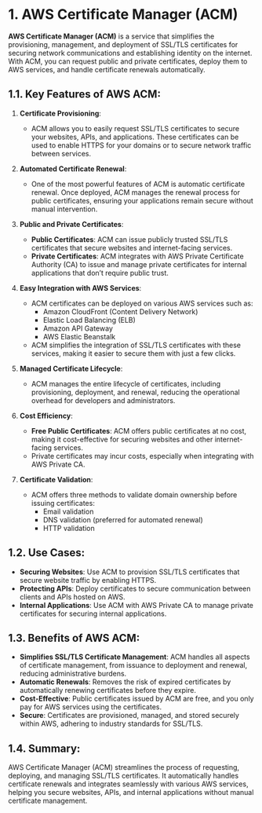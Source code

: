 # 1. AWS Certificate Manager (ACM)

**AWS Certificate Manager (ACM)** is a service that simplifies the provisioning, management, and deployment of SSL/TLS certificates for securing network communications and establishing identity on the internet. With ACM, you can request public and private certificates, deploy them to AWS services, and handle certificate renewals automatically.

## 1.1. Key Features of AWS ACM:

1. **Certificate Provisioning**:

   - ACM allows you to easily request SSL/TLS certificates to secure your websites, APIs, and applications. These certificates can be used to enable HTTPS for your domains or to secure network traffic between services.

2. **Automated Certificate Renewal**:

   - One of the most powerful features of ACM is automatic certificate renewal. Once deployed, ACM manages the renewal process for public certificates, ensuring your applications remain secure without manual intervention.

3. **Public and Private Certificates**:

   - **Public Certificates**: ACM can issue publicly trusted SSL/TLS certificates that secure websites and internet-facing services.
   - **Private Certificates**: ACM integrates with AWS Private Certificate Authority (CA) to issue and manage private certificates for internal applications that don’t require public trust.

4. **Easy Integration with AWS Services**:

   - ACM certificates can be deployed on various AWS services such as:
     - Amazon CloudFront (Content Delivery Network)
     - Elastic Load Balancing (ELB)
     - Amazon API Gateway
     - AWS Elastic Beanstalk
   - ACM simplifies the integration of SSL/TLS certificates with these services, making it easier to secure them with just a few clicks.

5. **Managed Certificate Lifecycle**:

   - ACM manages the entire lifecycle of certificates, including provisioning, deployment, and renewal, reducing the operational overhead for developers and administrators.

6. **Cost Efficiency**:

   - **Free Public Certificates**: ACM offers public certificates at no cost, making it cost-effective for securing websites and other internet-facing services.
   - Private certificates may incur costs, especially when integrating with AWS Private CA.

7. **Certificate Validation**:
   - ACM offers three methods to validate domain ownership before issuing certificates:
     - Email validation
     - DNS validation (preferred for automated renewal)
     - HTTP validation

## 1.2. Use Cases:

- **Securing Websites**: Use ACM to provision SSL/TLS certificates that secure website traffic by enabling HTTPS.
- **Protecting APIs**: Deploy certificates to secure communication between clients and APIs hosted on AWS.
- **Internal Applications**: Use ACM with AWS Private CA to manage private certificates for securing internal applications.

## 1.3. Benefits of AWS ACM:

- **Simplifies SSL/TLS Certificate Management**: ACM handles all aspects of certificate management, from issuance to deployment and renewal, reducing administrative burdens.
- **Automatic Renewals**: Removes the risk of expired certificates by automatically renewing certificates before they expire.
- **Cost-Effective**: Public certificates issued by ACM are free, and you only pay for AWS services using the certificates.
- **Secure**: Certificates are provisioned, managed, and stored securely within AWS, adhering to industry standards for SSL/TLS.

## 1.4. Summary:

AWS Certificate Manager (ACM) streamlines the process of requesting, deploying, and managing SSL/TLS certificates. It automatically handles certificate renewals and integrates seamlessly with various AWS services, helping you secure websites, APIs, and internal applications without manual certificate management.
